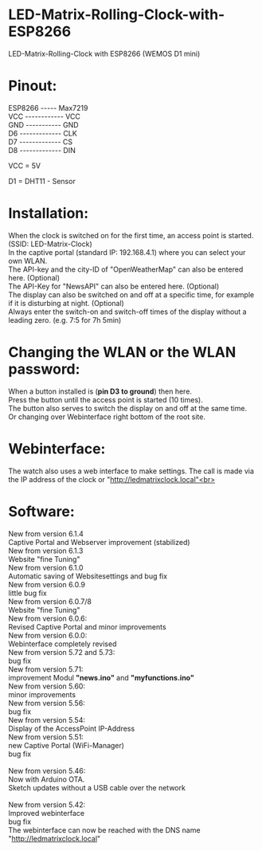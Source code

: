 # LED-Matrix-Rolling-Clock-with-ESP8266
LED-Matrix-Rolling-Clock with ESP8266 (WEMOS D1 mini)

# Pinout:<br>
ESP8266 ----- Max7219 <br>
  VCC ------------ VCC <br>
  GND ----------- GND <br>
  D6  ------------- CLK <br>
  D7  ------------- CS <br>
  D8  ------------- DIN <br>
  
  VCC = 5V <br>
  
  D1 = DHT11 - Sensor <br>

# Installation: 
When the clock is switched on for the first time, an access point is started. (SSID: LED-Matrix-Clock)  <br>
In the captive portal (standard IP: 192.168.4.1) where you can select your own WLAN.  <br>
The API-key and the city-ID of "OpenWeatherMap" can also be entered here. (Optional)  <br>
The API-Key for "NewsAPI" can also be entered here. (Optional) <br>
The display can also be switched on and off at a specific time, for example if it is disturbing at night. (Optional)  <br>
Always enter the switch-on and switch-off times of the display without a leading zero. (e.g. 7:5 for 7h 5min)

# Changing the WLAN or the WLAN password:
When a button installed is (**pin D3 to ground**) then here. <br>
Press the button until the access point is started (10 times). <br>
The button also serves to switch the display on and off at the same time. <br>
Or changing over Webinterface right bottom of the root site. <br>

# Webinterface:
The watch also uses a web interface to make settings. The call is made via the IP address of the clock or "http://ledmatrixclock.local"<br>
<br>
# Software:
New from version 6.1.4<br>
Captive Portal and Webserver improvement (stabilized)<br>
New from version 6.1.3<br>
Website "fine Tuning"<br>
New from version 6.1.0<br>
Automatic saving of Websitesettings and bug fix<br>
New from version 6.0.9<br>
little bug fix<br>
New from version 6.0.7/8<br>
Website "fine Tuning"<br>
New from version 6.0.6:<br>
Revised Captive Portal and minor improvements<br>
New from version 6.0.0:<br>
Webinterface completely revised<br>
New from version 5.72 and 5.73:<br>
bug fix <br>
New from version 5.71:<br>
improvement Modul **"news.ino"** and **"myfunctions.ino"** <br>
New from version 5.60:<br>
minor improvements<br>
New from version 5.56:<br>
bug fix <br>
New from version 5.54:<br>
Display of the AccessPoint IP-Address <br>
New from version 5.51:<br>
new Captive Portal (WiFi-Manager) <br>
bug fix <br>
<br>
New from version 5.46:<br>
Now with Arduino OTA.<br>
Sketch updates without a USB cable over the network<br>
<br>
New from version 5.42: <br>
Improved webinterface <br>
bug fix <br>
The webinterface can now be reached with the DNS name "http://ledmatrixclock.local" <br>
